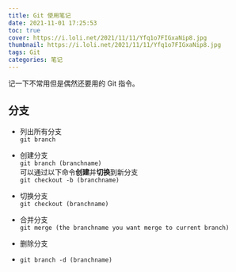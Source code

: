 ```yaml
---
title: Git 使用笔记
date: 2021-11-01 17:25:53
toc: true
cover: https://i.loli.net/2021/11/11/Yfq1o7FIGxaNip8.jpg
thumbnail: https://i.loli.net/2021/11/11/Yfq1o7FIGxaNip8.jpg
tags: Git
categories: 笔记
---
```


记一下不常用但是偶然还要用的 Git 指令。
<!--more-->

## 分支

- 列出所有分支  
`git branch` 

- 创建分支  
`git branch (branchname)`  
可以通过以下命令**创建**并**切换**到新分支  
`git checkout -b (branchname)`

- 切换分支  
`git checkout (branchname)` 

- 合并分支  
`git merge (the branchname you want merge to current branch)`

- 删除分支
- `git branch -d (branchname)`